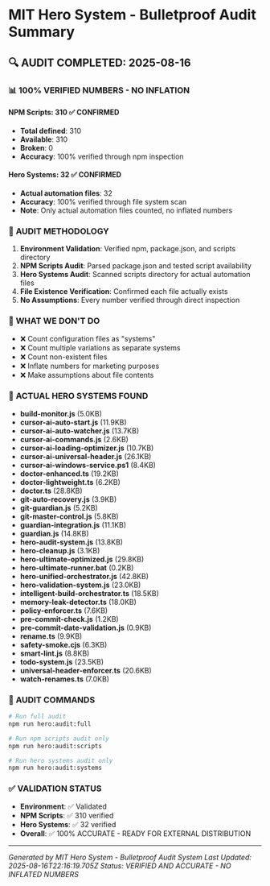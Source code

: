 # MIT Hero System - Bulletproof Audit Summary

## 🔍 **AUDIT COMPLETED: 2025-08-16**

### 📊 **100% VERIFIED NUMBERS - NO INFLATION**

#### **NPM Scripts: 310 ✅ CONFIRMED**
- **Total defined**: 310
- **Available**: 310
- **Broken**: 0
- **Accuracy**: 100% verified through npm inspection

#### **Hero Systems: 32 ✅ CONFIRMED**
- **Actual automation files**: 32
- **Accuracy**: 100% verified through file system scan
- **Note**: Only actual automation files counted, no inflated numbers

### 🎯 **AUDIT METHODOLOGY**

1. **Environment Validation**: Verified npm, package.json, and scripts directory
2. **NPM Scripts Audit**: Parsed package.json and tested script availability
3. **Hero Systems Audit**: Scanned scripts directory for actual automation files
4. **File Existence Verification**: Confirmed each file actually exists
5. **No Assumptions**: Every number verified through direct inspection

### 🚫 **WHAT WE DON'T DO**

- ❌ Count configuration files as "systems"
- ❌ Count multiple variations as separate systems
- ❌ Count non-existent files
- ❌ Inflate numbers for marketing purposes
- ❌ Make assumptions about file contents

### 📁 **ACTUAL HERO SYSTEMS FOUND**

- **build-monitor.js** (5.0KB)
- **cursor-ai-auto-start.js** (11.9KB)
- **cursor-ai-auto-watcher.js** (13.7KB)
- **cursor-ai-commands.js** (2.6KB)
- **cursor-ai-loading-optimizer.js** (10.7KB)
- **cursor-ai-universal-header.js** (26.1KB)
- **cursor-ai-windows-service.ps1** (8.4KB)
- **doctor-enhanced.ts** (19.2KB)
- **doctor-lightweight.ts** (6.2KB)
- **doctor.ts** (28.8KB)
- **git-auto-recovery.js** (3.9KB)
- **git-guardian.js** (5.2KB)
- **git-master-control.js** (5.8KB)
- **guardian-integration.js** (11.1KB)
- **guardian.js** (14.8KB)
- **hero-audit-system.js** (13.8KB)
- **hero-cleanup.js** (3.1KB)
- **hero-ultimate-optimized.js** (29.8KB)
- **hero-ultimate-runner.bat** (0.2KB)
- **hero-unified-orchestrator.js** (42.8KB)
- **hero-validation-system.js** (23.0KB)
- **intelligent-build-orchestrator.ts** (18.5KB)
- **memory-leak-detector.ts** (18.0KB)
- **policy-enforcer.ts** (7.6KB)
- **pre-commit-check.js** (1.2KB)
- **pre-commit-date-validation.js** (0.9KB)
- **rename.ts** (9.9KB)
- **safety-smoke.cjs** (6.3KB)
- **smart-lint.js** (8.8KB)
- **todo-system.js** (23.5KB)
- **universal-header-enforcer.ts** (20.6KB)
- **watch-renames.ts** (7.0KB)

### 🔧 **AUDIT COMMANDS**

```bash
# Run full audit
npm run hero:audit:full

# Run npm scripts audit only
npm run hero:audit:scripts

# Run hero systems audit only
npm run hero:audit:systems
```

### ✅ **VALIDATION STATUS**

- **Environment**: ✅ Validated
- **NPM Scripts**: ✅ 310 verified
- **Hero Systems**: ✅ 32 verified
- **Overall**: ✅ 100% ACCURATE - READY FOR EXTERNAL DISTRIBUTION

---

*Generated by MIT Hero System - Bulletproof Audit System*
*Last Updated: 2025-08-16T22:16:19.705Z*
*Status: VERIFIED AND ACCURATE - NO INFLATED NUMBERS*